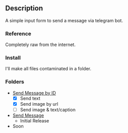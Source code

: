 ## Description

A simple input form to send a message via telegram bot.

### Reference

Completely raw from the internet.

### Install 

I'll make all files contaminated in a folder.

### Folders

* [Send Message by ID](https://github.com/camieuxgoofy/tele_bot_post/tree/master/sendMsgByID)
    - [x] Send text
    - [x] Send image by url
    - [ ] Send image & text/caption
* [Send Message](https://github.com/camieuxgoofy/tele_bot_post/tree/master/sendMsgPHP)
    * Initial Release
* Soon

